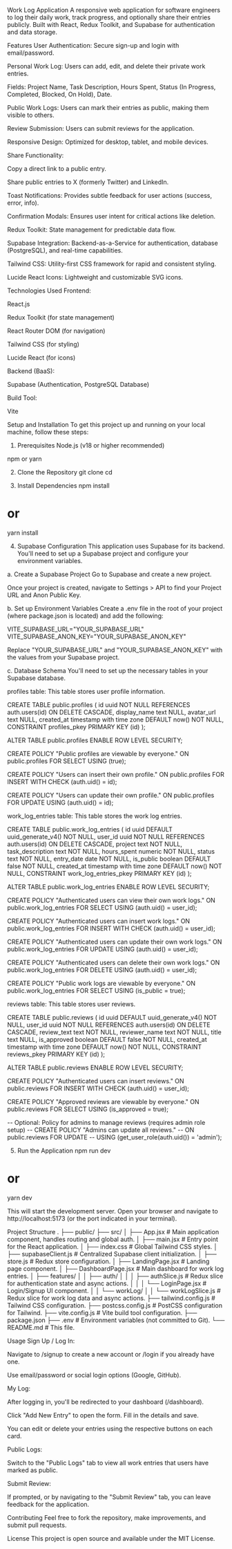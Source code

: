Work Log Application
A responsive web application for software engineers to log their daily work, track progress, and optionally share their entries publicly. Built with React, Redux Toolkit, and Supabase for authentication and data storage.

Features
User Authentication: Secure sign-up and login with email/password.

Personal Work Log: Users can add, edit, and delete their private work entries.

Fields: Project Name, Task Description, Hours Spent, Status (In Progress, Completed, Blocked, On Hold), Date.

Public Work Logs: Users can mark their entries as public, making them visible to others.

Review Submission: Users can submit reviews for the application.

Responsive Design: Optimized for desktop, tablet, and mobile devices.

Share Functionality:

Copy a direct link to a public entry.

Share public entries to X (formerly Twitter) and LinkedIn.

Toast Notifications: Provides subtle feedback for user actions (success, error, info).

Confirmation Modals: Ensures user intent for critical actions like deletion.

Redux Toolkit: State management for predictable data flow.

Supabase Integration: Backend-as-a-Service for authentication, database (PostgreSQL), and real-time capabilities.

Tailwind CSS: Utility-first CSS framework for rapid and consistent styling.

Lucide React Icons: Lightweight and customizable SVG icons.

Technologies Used
Frontend:

React.js

Redux Toolkit (for state management)

React Router DOM (for navigation)

Tailwind CSS (for styling)

Lucide React (for icons)

Backend (BaaS):

Supabase (Authentication, PostgreSQL Database)

Build Tool:

Vite

Setup and Installation
To get this project up and running on your local machine, follow these steps:

1. Prerequisites
Node.js (v18 or higher recommended)

npm or yarn

2. Clone the Repository
git clone <your-repository-url>
cd <your-repository-name>

3. Install Dependencies
npm install
# or
yarn install

4. Supabase Configuration
This application uses Supabase for its backend. You'll need to set up a Supabase project and configure your environment variables.

a. Create a Supabase Project
Go to Supabase and create a new project.

Once your project is created, navigate to Settings > API to find your Project URL and Anon Public Key.

b. Set up Environment Variables
Create a .env file in the root of your project (where package.json is located) and add the following:

VITE_SUPABASE_URL="YOUR_SUPABASE_URL"
VITE_SUPABASE_ANON_KEY="YOUR_SUPABASE_ANON_KEY"

Replace "YOUR_SUPABASE_URL" and "YOUR_SUPABASE_ANON_KEY" with the values from your Supabase project.

c. Database Schema
You'll need to set up the necessary tables in your Supabase database.

profiles table:
This table stores user profile information.

CREATE TABLE public.profiles (
  id uuid NOT NULL REFERENCES auth.users(id) ON DELETE CASCADE,
  display_name text NULL,
  avatar_url text NULL,
  created_at timestamp with time zone DEFAULT now() NOT NULL,
  CONSTRAINT profiles_pkey PRIMARY KEY (id)
);

ALTER TABLE public.profiles ENABLE ROW LEVEL SECURITY;

CREATE POLICY "Public profiles are viewable by everyone."
  ON public.profiles FOR SELECT
  USING (true);

CREATE POLICY "Users can insert their own profile."
  ON public.profiles FOR INSERT
  WITH CHECK (auth.uid() = id);

CREATE POLICY "Users can update their own profile."
  ON public.profiles FOR UPDATE
  USING (auth.uid() = id);

work_log_entries table:
This table stores the work log entries.

CREATE TABLE public.work_log_entries (
  id uuid DEFAULT uuid_generate_v4() NOT NULL,
  user_id uuid NOT NULL REFERENCES auth.users(id) ON DELETE CASCADE,
  project text NOT NULL,
  task_description text NOT NULL,
  hours_spent numeric NOT NULL,
  status text NOT NULL,
  entry_date date NOT NULL,
  is_public boolean DEFAULT false NOT NULL,
  created_at timestamp with time zone DEFAULT now() NOT NULL,
  CONSTRAINT work_log_entries_pkey PRIMARY KEY (id)
);

ALTER TABLE public.work_log_entries ENABLE ROW LEVEL SECURITY;

CREATE POLICY "Authenticated users can view their own work logs."
  ON public.work_log_entries FOR SELECT
  USING (auth.uid() = user_id);

CREATE POLICY "Authenticated users can insert work logs."
  ON public.work_log_entries FOR INSERT
  WITH CHECK (auth.uid() = user_id);

CREATE POLICY "Authenticated users can update their own work logs."
  ON public.work_log_entries FOR UPDATE
  USING (auth.uid() = user_id);

CREATE POLICY "Authenticated users can delete their own work logs."
  ON public.work_log_entries FOR DELETE
  USING (auth.uid() = user_id);

CREATE POLICY "Public work logs are viewable by everyone."
  ON public.work_log_entries FOR SELECT
  USING (is_public = true);

reviews table:
This table stores user reviews.

CREATE TABLE public.reviews (
  id uuid DEFAULT uuid_generate_v4() NOT NULL,
  user_id uuid NOT NULL REFERENCES auth.users(id) ON DELETE CASCADE,
  review_text text NOT NULL,
  reviewer_name text NOT NULL,
  title text NULL,
  is_approved boolean DEFAULT false NOT NULL,
  created_at timestamp with time zone DEFAULT now() NOT NULL,
  CONSTRAINT reviews_pkey PRIMARY KEY (id)
);

ALTER TABLE public.reviews ENABLE ROW LEVEL SECURITY;

CREATE POLICY "Authenticated users can insert reviews."
  ON public.reviews FOR INSERT
  WITH CHECK (auth.uid() = user_id);

CREATE POLICY "Approved reviews are viewable by everyone."
  ON public.reviews FOR SELECT
  USING (is_approved = true);

-- Optional: Policy for admins to manage reviews (requires admin role setup)
-- CREATE POLICY "Admins can update all reviews."
--   ON public.reviews FOR UPDATE
--   USING (get_user_role(auth.uid()) = 'admin');

5. Run the Application
npm run dev
# or
yarn dev

This will start the development server. Open your browser and navigate to http://localhost:5173 (or the port indicated in your terminal).

Project Structure
.
├── public/
├── src/
│   ├── App.jsx             # Main application component, handles routing and global auth.
│   ├── main.jsx            # Entry point for the React application.
│   ├── index.css           # Global Tailwind CSS styles.
│   ├── supabaseClient.js   # Centralized Supabase client initialization.
│   ├── store.js            # Redux store configuration.
│   ├── LandingPage.jsx     # Landing page component.
│   ├── DashboardPage.jsx   # Main dashboard for work log entries.
│   ├── features/
│   │   ├── auth/
│   │   │   ├── authSlice.js  # Redux slice for authentication state and async actions.
│   │   │   └── LoginPage.jsx # Login/Signup UI component.
│   │   └── workLog/
│   │       └── workLogSlice.js # Redux slice for work log data and async actions.
├── tailwind.config.js      # Tailwind CSS configuration.
├── postcss.config.js       # PostCSS configuration for Tailwind.
├── vite.config.js          # Vite build tool configuration.
├── package.json
├── .env                    # Environment variables (not committed to Git).
└── README.md               # This file.

Usage
Sign Up / Log In:

Navigate to /signup to create a new account or /login if you already have one.

Use email/password or social login options (Google, GitHub).

My Log:

After logging in, you'll be redirected to your dashboard (/dashboard).

Click "Add New Entry" to open the form. Fill in the details and save.

You can edit or delete your entries using the respective buttons on each card.

Public Logs:

Switch to the "Public Logs" tab to view all work entries that users have marked as public.

Submit Review:

If prompted, or by navigating to the "Submit Review" tab, you can leave feedback for the application.

Contributing
Feel free to fork the repository, make improvements, and submit pull requests.

License
This project is open source and available under the MIT License.